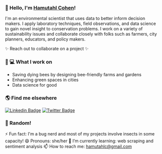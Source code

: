 ### 👋 Hello, I'm [Hamutahl Cohen](https://hamutahlcohen.squarespace.com/)!

I'm an environmental scientist that uses data to better inform decision makers. I apply laboratory techniques, field observations, and data science to gain novel insight to conservation problems. I work on a variety of sustainability issues and collaborate closely with folks such as farmers, city planners, educators, and policy makers.

✨ Reach out to collaborate on a project ✨


### 🤔 💻 What I work on
<!-- THEMES-LIST:START -->
- Saving dying bees by designing bee-friendly farms and gardens
- Enhancing green spaces in cities
- Data science for good
<!-- THEMES-LIST:END -->


### 🌎 Find me elsewhere

[![Linkedin Badge](https://img.shields.io/badge/-LinkedIn-blue?style=flat-square&logo=Linkedin&logoColor=white&link=https://www.linkedin.com/in/hamutahl-cohen-820a484b/)](https://www.linkedin.com/in/hamutahl-cohen-820a484b/)  [![Twitter Badge](https://img.shields.io/badge/-Twitter-1ca0f1?style=flat-square&labelColor=1ca0f1&logo=twitter&logoColor=white&link=https://twitter.com/BeeScientista)](https://twitter.com/BeeScientista)

### 👯 Random!
⚡ Fun fact: I'm a bug nerd and most of my projects involve insects in some capacity!
😄 Pronouns: she/her
🌱 I’m currently learning: web scraping and sentiment analysis
📫 How to reach me: hamutahlc@gmail.com 

